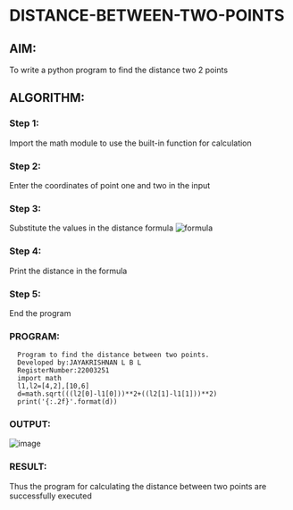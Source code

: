 # DISTANCE-BETWEEN-TWO-POINTS

## AIM:
To write a python program to find the distance two 2 points
## ALGORITHM:
### Step 1: 
Import the math module to use the built-in function for calculation 
### Step 2: 
Enter the coordinates of point one and two in the input 
### Step 3: 
Substitute the values in the distance formula  ![formula](/formula.jpg)
### Step 4: 
Print the distance in the formula 
### Step 5: 
End the program 
### PROGRAM:
      Program to find the distance between two points.
      Developed by:JAYAKRISHNAN L B L
      RegisterNumber:22003251
      import math
      l1,l2=[4,2],[10,6]
      d=math.sqrt(((l2[0]-l1[0]))**2+((l2[1]-l1[1]))**2)
      print('{:.2f}'.format(d))
    
### OUTPUT:
![image](https://user-images.githubusercontent.com/120232371/209440059-e3e63d54-3ade-4873-8cfb-1dd8d4ddda97.png)


### RESULT:
Thus the program for calculating the distance between two points are successfully executed
